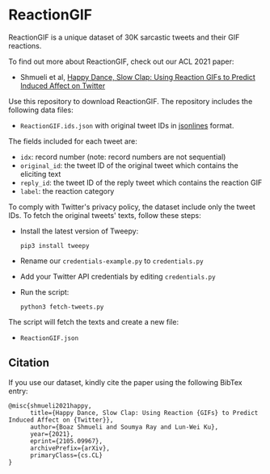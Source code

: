 # ReactionGIF

ReactionGIF is a unique dataset of 30K sarcastic tweets and their GIF reactions. 

To find out more about ReactionGIF, 
check out our ACL 2021 paper:

* Shmueli et al, [Happy Dance, Slow Clap: Using Reaction GIFs to Predict Induced Affect on Twitter](https://arxiv.org/abs/2105.09967)

Use this repository to download ReactionGIF. The repository includes the following data files:

  * `ReactionGIF.ids.json` with original tweet IDs in [jsonlines](https://jsonlines.org) format.

The fields included for each tweet are:
* ``idx``: record number (note: record numbers are not sequential)
* `original_id`: the tweet ID of the original tweet which contains the eliciting text
* ``reply_id``: the tweet ID of the reply tweet which contains the reaction GIF
* ``label``: the reaction category

To comply with Twitter's privacy policy, the dataset  include only the tweet IDs. To fetch the original tweets' texts, follow these steps:

  * Install the latest version of Tweepy:
  
    `pip3 install tweepy`
  * Rename our `credentials-example.py` to `credentials.py`
  * Add your Twitter API credentials by editing `credentials.py`
  * Run the script:
  
    `python3 fetch-tweets.py`

The script will fetch the texts and create a new file:

  * `ReactionGIF.json`

## Citation

If you use our dataset, kindly cite the paper using the following BibTex entry:

```
@misc{shmueli2021happy,
      title={Happy Dance, Slow Clap: Using Reaction {GIFs} to Predict Induced Affect on {Twitter}}, 
      author={Boaz Shmueli and Soumya Ray and Lun-Wei Ku},
      year={2021},
      eprint={2105.09967},
      archivePrefix={arXiv},
      primaryClass={cs.CL}
}
```

